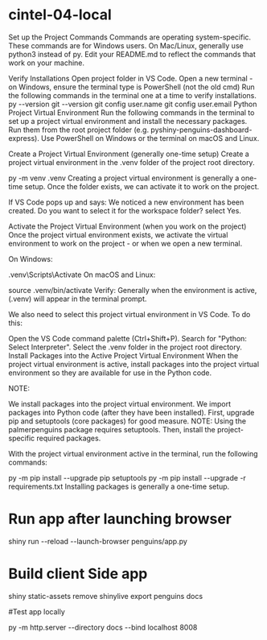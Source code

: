 # cintel-04-local
Set up the Project
Commands
Commands are operating system-specific. These commands are for Windows users. On Mac/Linux, generally use python3 instead of py. Edit your README.md to reflect the commands that work on your machine.

Verify Installations
Open project folder in VS Code.
Open a new terminal - on Windows, ensure the terminal type is PowerShell (not the old cmd)
Run the following commands in the terminal one at a time to verify installations.
py --version
git --version
git config user.name
git config user.email
Python Project Virtual Environment
Run the following commands in the terminal to set up a project virtual environment and install the necessary packages. Run them from the root project folder (e.g. pyshiny-penguins-dashboard-express). Use PowerShell on Windows or the terminal on macOS and Linux.

Create a Project Virtual Environment (generally one-time setup)
Create a project virtual environment in the .venv folder of the project root directory.

py -m venv .venv
Creating a project virtual environment is generally a one-time setup. Once the folder exists, we can activate it to work on the project.

If VS Code pops up and says: We noticed a new environment has been created. Do you want to select it for the workspace folder? select Yes.

Activate the Project Virtual Environment (when you work on the project)
Once the project virtual environment exists, we activate the virtual environment to work on the project - or when we open a new terminal.

On Windows:

.venv\Scripts\Activate
On macOS and Linux:

source .venv/bin/activate
Verify: Generally when the environment is active, (.venv) will appear in the terminal prompt.

We also need to select this project virtual environment in VS Code. To do this:

Open the VS Code command palette (Ctrl+Shift+P).
Search for "Python: Select Interpreter".
Select the .venv folder in the project root directory.
Install Packages into the Active Project Virtual Environment
When the project virtual environment is active, install packages into the project virtual environment so they are available for use in the Python code.

NOTE:

We install packages into the project virtual environment.
We import packages into Python code (after they have been installed).
First, upgrade pip and setuptools (core packages) for good measure. NOTE: Using the palmerpenguins package requires setuptools. Then, install the project-specific required packages.

With the project virtual environment active in the terminal, run the following commands:

py -m pip install --upgrade pip setuptools
py -m pip install --upgrade -r requirements.txt
Installing packages is generally a one-time setup.

# Run app after launching browser
shiny run --reload --launch-browser penguins/app.py 

# Build client Side app
shiny static-assets remove
shinylive export penguins docs

#Test app locally

py -m http.server --directory docs --bind localhost 8008